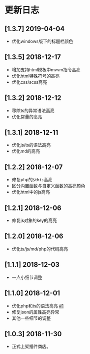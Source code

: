 # 更新日志


## [1.3.7] 2019-04-04
- 优化windows版下的标题栏颜色


## [1.3.5] 2018-12-17
- 增加支持html模板中mvvm指令高亮
- 优化html特殊符号的高亮
- 优化css/scss高亮


## [1.3.2] 2018-12-12
- 移除ts的异常语法高亮
- 优化常量的高亮


## [1.3.1] 2018-12-11
- 优化js/ts的语法高亮
- 优化md的高亮


## [1.2.2] 2018-12-07
- 修复php的`$this`高亮
- 区分内置函数与自定义函数的高亮颜色
- 优化html中的js高亮

## [1.2.1] 2018-12-06
- 修复js对象的key的高亮


## [1.2.0] 2018-12-06
- 优化ts/js/md/php的代码高亮


## [1.1.1] 2018-12-03
- 一点小细节调整

## [1.1.0] 2018-12-01
- 优化php和ts的语法高亮 [#1](https://github.com/yutent/one-plain/issues/1)
- 修复json的属性高亮异常
- 其他一些细节的调整



## [1.0.3] 2018-11-30
- 正式上架插件商店。
